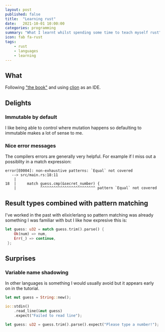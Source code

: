 ```yaml
---
layout: post
published: false
title:  "Learning rust"
date:   2021-10-01 10:00:00
categories: programming
summary: "What I learnt whilst spending some time to teach myself rust"
icon: fab fa-rust
tags:
    - rust
    - languages
    - learning
---
```


## What

Following ["the book"](https://doc.rust-lang.org/book) and using [clion](https://www.jetbrains.com/clion/) as an IDE.

## Delights
### Immutable by default
I like being able to control where mutation happens so defaulting to immutable makes a lot of sense to me.

### Nice error messages
The compilers errors are generally very helpful. For example if I miss out a possiblity in a match expression:
```
error[E0004]: non-exhaustive patterns: `Equal` not covered
   --> src/main.rs:18:11
    |
18  |     match guess.cmp(&secret_number) {
    |           ^^^^^^^^^^^^^^^^^^^^^^^^^ pattern `Equal` not covered

```

## Result types combined with pattern matching

I've worked in the past with elixir/erlang so pattern matching was already something I was familiar with but I like how expresive this is:

```rust
let guess: u32 = match guess.trim().parse() {
    Ok(num) => num,
    Err(_) => continue,
 };
```

## Surprises
### Variable name shadowing
In other languages is something I would usually avoid but it appears early on in the tutorial.

```rust
let mut guess = String::new();

io::stdin()
    .read_line(&mut guess)
    .expect("Failed to read line");

let guess: u32 = guess.trim().parse().expect("Please type a number!");
```

